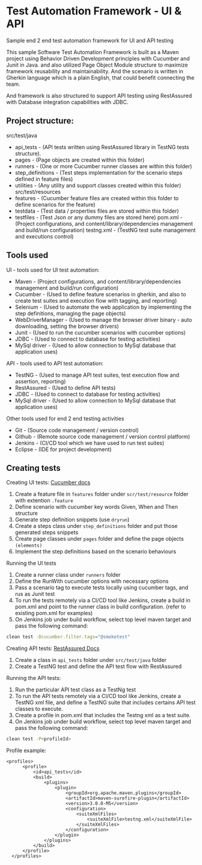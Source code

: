 # Test Automation Framework - UI & API
Sample end 2 end test automation framework for UI and API testing

This sample Software Test Automation Framework is built as a Maven project using Behavior Driven Development principles with Cucumber and Junit in Java.
and also utilized Page Object Module structure to maximize framework reusability and maintainability. 
And the scenario is written in Gherkin language which is a plain English, that could benefit connecting the team.

And framework is also structured to support API testing using RestAssured with Database integration capabilities with JDBC.


## Project structure:

src/test/java
 - api_tests - (API tests written using RestAssured library in TestNG tests structure).
 - pages - (Page objects are created within this folder)
 - runners - (One or more Cucumber runner classes are within this folder)
 - step_definitions - (Test steps implementation for the scenario steps defined in feature files)
 - utilities - (Any utility and support classes created within this folder)
src/test/resources
 - features - (Cucumber feature files are created within this folder to define scenarios for the feature)
 - testdata - (Test data / properties files are stored within this folder)
 - testfiles - (Test Json or any dummy files are stored here)
pom.xml - (Project configurations, and content/library/dependencies management and build/run configuration)
testng.xml - (TestNG test suite management and executions control)

## Tools used

 UI - tools used for UI test automation:
 
 - Maven - (Project configurations, and content/library/dependencies management and build/run configuration)
 - Cucumber - (Used to define feature scenarios in gherkin, and also to create test suites and execution flow with tagging, and reporting)
 - Selenium - (Used to automate the web application by implementing the step definitions, managing the page objects)
 - WebDriverManager - (Used to manage the browser driver binary -  auto downloading, setting the browser drivers)
 - Junit - (Used to run the cucumber scenarios with cucumber options)
 - JDBC - (Used to connect to database for testing activities)
 - MySql driver - (Used to allow connection to MySql database that application uses)
 
 API - tools used to API test automation:
 
 - TestNG - (Used to manage API test suites, test execution flow and assertion, reporting)
 - RestAssured - (Used to define API tests)
 - JDBC - (Used to connect to database for testing activities)
 - MySql driver - (Used to allow connection to MySql database that application uses)
 
 Other tools used for end 2 end testing activities
 
 - Git - (Source code management / version control)
 - Github - (Remote source code management / version control platform)
 - Jenkins - (CI/CD tool which we have used to run test suites) 
 - Eclipse - (IDE for project development)
 
## Creating tests

  Creating UI tests:  [Cucumber docs](https://cucumber.io/docs/cucumber/api/?lang=java#running-cucumber)
  
  1. Create a feature file in `features` folder under `scr/test/resource` folder with extention `.feature`
  2. Define scenario with cucumber key words Given, When and Then structure
  3. Generate step definition snippets (use `dryrun`)
  4. Create a steps class under `step_definitions` folder and put those generated steps snippets
  5. Create page classes under `pages` folder and define the page objects `(elements)`
  6. Implement the step definitions based on the scenario behaviours
  
  Running the UI tests
  
  1. Create a runner class under `runners` folder
  2. Define the RunWith cucumber options with necessary options
  3. Pass a scenario tag to execute tests locally using cucumber tags, and rus as Junit test
  4. To run the tests remotely via a CI/CD tool like Jenkins, create a build in pom.xml 
  and point to the runner class in build configuration. (refer to existing pom.xml for examples)
  5. On Jenkins job under build workflow, select top level maven target and pass the following command:
  
  ```bash
  clean test -Dcucumber.filter.tags="@smoketest"
  ```
  
  Creating API tests:  [RestAssured Docs](https://rest-assured.io/)
  
  1. Create a class in `api_tests` folder under `src/test/java` folder
  2. Create a TestNG test and define the API test flow with RestAssured
  
  
  Running the API tests:
  
  1. Run the particular API test class as a TestNg test
  2. To run the API tests remotely via a CI/CD tool like Jenkins, create a TestNG xml file,
  and define a TestNG suite that includes certains API test classes to execute.
  3. Create a profile in pom.xml that includes the Testng xml as a test suite.
  4. On Jenkins job under build workflow, select top level maven target and pass the following command:
  
  ```bash
  clean test -P<profileId>
  ```
 
  Profile example: 
  
  ```
  <profiles>
		<profile>
			<id>api_tests</id>
			<build>
				<plugins>
					<plugin>
						<groupId>org.apache.maven.plugins</groupId>
						<artifactId>maven-surefire-plugin</artifactId>
						<version>3.0.0-M5</version>
						<configuration>
							<suiteXmlFiles>
								<suiteXmlFile>testng.xml</suiteXmlFile>
							</suiteXmlFiles>
						</configuration>
					</plugin>
				</plugins>
			</build>
		</profile>
	</profiles>
  ```
 
 
 
 